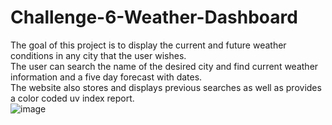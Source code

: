 # Challenge-6-Weather-Dashboard
The goal of this project is to display the current and future weather conditions in any city that the user wishes.
<br>
The user can search the name of the desired city and find current weather information and a five day forecast with dates.
<br>
The website also stores and displays previous searches as well as provides a color coded uv index report.
<br>
![image](https://user-images.githubusercontent.com/93448964/168496148-3eaaad93-151b-4696-acce-0829a902125d.png)
